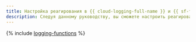 ```yaml
---
title: Настройка реагирования в {{ cloud-logging-full-name }} и {{ sf-full-name }}
description: Следуя данному руководству, вы сможете настроить реагирование в {{ cloud-logging-full-name }} и {{ sf-full-name }}.
---
```


{% include [logging-functions](../../_tutorials/serverless/logging-functions.md) %}